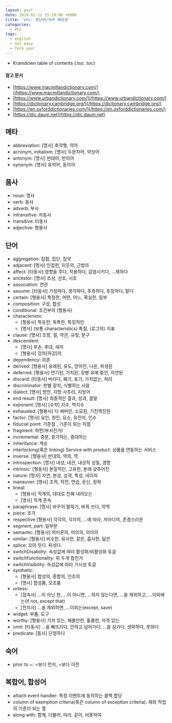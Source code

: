 ```yaml
---
layout: post
date: 2019-02-21 15:19:00 +0900
title: 'etc: 영단어/숙어 메모장'
categories:
  - etc
tags:
  - english
  - not easy
  - fork you!
---
```


* Kramdown table of contents
{:toc .toc}

#### 참고 문서

- [https://www.macmillandictionary.com/](/https://www.macmillandictionary.com/)
- [https://www.urbandictionary.com/](/https://www.urbandictionary.com/)
- [https://dictionary.cambridge.org/](/https://dictionary.cambridge.org/)
- [https://en.oxforddictionaries.com/](/https://en.oxforddictionaries.com/)
- [https://dic.daum.net](https://dic.daum.net)

## 메타

- abbreviation: [명사] 축약형, 약어
- acronym, initialism: [명사] 두문자어, 약성어
- antonym: [명사] 반대어, 반의어
- synonym: [명사] 유의어, 동의어

## 품사

- noun: 명사
- verb: 동사
- adverb: 부사
- intransitive: 자동사
- transitive: 타동사
- adjective: 형용사

## 단어

- aggregation: 집합, 집단, 집약
- adjacent: [명사] 인접한, 이웃의, 근방의
- affect: [타동사] 영향을 주다, 작용하다, 감염시키다, …체하다
- ancestor: [명사] 조상, 선조, 시조
- association: 연관
- assume: [타동사] 가정하다, 생각하다, 추측하다, 추정하다, 맡다
- certain: [형용사] 특정한, 어떤, 어느, 확실한, 일부
- composition: 구성, 합성
- conditional: 조건부의 (형용사)
- characteristic
  - [형용사] 특유한, 독특한, 특징적인
  - [명사] (보통 characteristics) 특질, (로그의) 지표
- clause: [명사] 조항, 절, 약관, 규정, 문구
- descendent:
  - [명사] 후손, 후대, 새끼
  - [형용사] 강하[하강]의
- dependency: 의존
- derived: [형용사] 유래된, 유도, 얻어진, 나온, 파생된
- deferred: [형용사] 연기된, 거치된, 징병 유예 중인, 지연된
- discard: [타동사] 버리다, 폐기, 포기, 가치없는, 처리
- discriminator: 판별 장치, 식별하는 사람
- dialect: [명사] 방언, 지방 사투리, 지방어
- end result: [명사] 최종적인 결과, 성과, 결말
- exponent: [명사] [수학] 지수, 멱지수
- exhausted: [형용사] 다 써버린, 소모된, 기진맥진한
- factor: [명사] 요인, 원인, 요소, 유전자, 인수
- fiducial point: 기준점 , 기준이 되는 지점
- fragment: 파편(부서진거)
- incremental: 증분, 증가하는, 증대하는
- inheritance: 계승
- interlocking(혹은 linking) Service with product: 상품을 연동하는 서비스
- inverse: [형용사] 반대의, 역의, 역
- introspection: [명사] 내성, 내관, 내성적 성질, 경향
- intrinsic: [형용사] 본질적인, 고유한, 본래 갖추어진
- nature: [명사] 자연, 본성, 성격, 특성, 네이처
- maneuver: [명사] 조작, 작전, 연습, 운신, 정략
- lineal:
  - [형용사] 직계의, 대대로 전해 내려오는
  - [명사] 직계 존속
- paraphrase: [명사] 바꾸어 말하기, 바꿔 쓰다, 의역
- piece: 조각
- respective [형용사] 각각의, 각자의, …에 따라, 저마다의, 존경스러운
- segment, part: 일부분
- semantic: [형용사] 의미론의, 어의의, 의미의
- similar: [형용사] 비슷한, 유사한, 같은, 흡사한, 닮은
- splice: 꼬아 잇다. 뒤섞다.
- switchDisability: 속성값에 따라 활성화/비활성화 토글
- switchfunctionality: 위 두개 합친거
- switchVisibility: 속성값에 따라 가시성 토글
- synthetic:
  - [형용사] 합성의, 종합의, 인조의
  - [명사] 합성품, 모조품
- unless:
  - [접속사] …이 아닌 한, …이 아니면, …하지 않는다면, …을 제외하고, …이외에는(if not, except that)
  - [전치사] …을 제외하면, …이외는(except, save)
- widget: 부품, 도구
- worthy: [형용사] 가치 있는, 해볼만한, 훌륭한, 자격 있는
- omit: [타동사] …을 빠뜨리다, 안하고 넘어가다, …을 삼가다, 생략하다, 못하다
- predicate: [동사] 단정하다

## 숙어

- prior to ~: ~보다 먼저, ~보다 이전

## 복합어, 합성어

- attach event handler: 특정 이벤트에 동작하는 콜백 할당
- column of exemption criteria(혹은 column of exception criteria): 제외 작업의 기준이 되는 열
- along with: 함께, 더불어, 따라, 같이, 비롯하여
